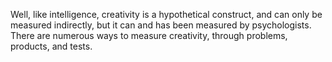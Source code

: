 Well, like intelligence, creativity is a hypothetical construct, and can only
be measured indirectly, but it can and has been measured by psychologists.
There are numerous ways to measure creativity, through problems, products, and
tests.
